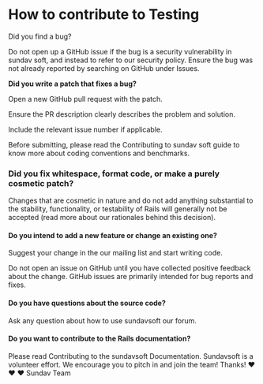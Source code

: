 # How to contribute to Testing
Did you find a bug?

Do not open up a GitHub issue if the bug is a security vulnerability in sundav soft, and instead to refer to our security policy.
Ensure the bug was not already reported by searching on GitHub under Issues.

<strong>Did you write a patch that fixes a bug?</strong>

Open a new GitHub pull request with the patch.

Ensure the PR description clearly describes the problem and solution.

Include the relevant issue number if applicable.

Before submitting, please read the Contributing to sundav soft guide to know more about coding conventions and benchmarks.

### Did you fix whitespace, format code, or make a purely cosmetic patch?

Changes that are cosmetic in nature and do not add anything substantial to the stability, functionality, or testability of Rails will generally not be accepted (read more about our rationales behind this decision).

#### Do you intend to add a new feature or change an existing one?
Suggest your change in the our mailing list and start writing code.

Do not open an issue on GitHub until you have collected positive feedback about the change. GitHub issues are primarily intended for bug reports and fixes.

#### Do you have questions about the source code?
Ask any question about how to use sundavsoft our forum.

#### Do you want to contribute to the Rails documentation?
Please read Contributing to the sundavsoft Documentation.
Sundavsoft is a volunteer effort. We encourage you to pitch in and join the team!
Thanks! ❤️ ❤️ ❤️
Sundav Team
